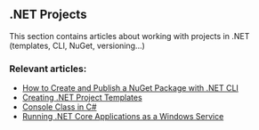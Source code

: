 ## .NET Projects

This section contains articles about working with projects in .NET (templates, CLI, NuGet, versioning...)

### Relevant articles:

- [How to Create and Publish a NuGet Package with .NET CLI](https://code-maze.com/dotnet-nuget-create-publish/)
- [Creating .NET Project Templates](https://code-maze.com/dotnet-project-templates-creation/)
- [Console Class in C#](https://code-maze.com/csharp-console/)
- [Running .NET Core Applications as a Windows Service](https://code-maze.com/aspnetcore-running-applications-as-windows-service/)
